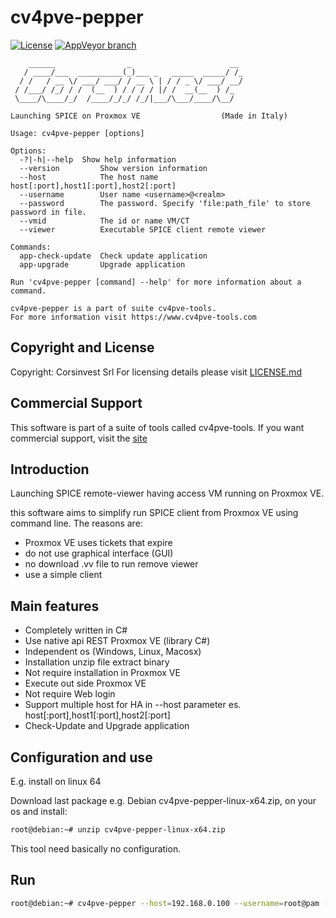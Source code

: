 # cv4pve-pepper

[![License](https://img.shields.io/github/license/Corsinvest/cv4pve-pepper.svg)](LICENSE.md) [![AppVeyor branch](https://img.shields.io/appveyor/ci/franklupo/cv4pve-pepper/master.svg)](https://ci.appveyor.com/project/franklupo/cv4pve-pepper)

```text
    ______                _                      __
   / ____/___  __________(_)___ _   _____  _____/ /_
  / /   / __ \/ ___/ ___/ / __ \ | / / _ \/ ___/ __/
 / /___/ /_/ / /  (__  ) / / / / |/ /  __(__  ) /_
 \____/\____/_/  /____/_/_/ /_/|___/\___/____/\__/

Launching SPICE on Proxmox VE                  (Made in Italy)

Usage: cv4pve-pepper [options]

Options:
  -?|-h|--help  Show help information
  --version         Show version information
  --host            The host name host[:port],host1[:port],host2[:port]
  --username        User name <username>@<realm>
  --password        The password. Specify 'file:path_file' to store password in file.
  --vmid            The id or name VM/CT
  --viewer          Executable SPICE client remote viewer

Commands:
  app-check-update  Check update application
  app-upgrade       Upgrade application

Run 'cv4pve-pepper [command] --help' for more information about a command.

cv4pve-pepper is a part of suite cv4pve-tools.
For more information visit https://www.cv4pve-tools.com
```

## Copyright and License

Copyright: Corsinvest Srl
For licensing details please visit [LICENSE.md](LICENSE.md)

## Commercial Support

This software is part of a suite of tools called cv4pve-tools. If you want commercial support, visit the [site](https://www.cv4pve-tools.com)

## Introduction

Launching SPICE remote-viewer having access VM running on Proxmox VE.

this software aims to simplify run SPICE client from Proxmox VE using command line. The reasons are:

* Proxmox VE uses tickets that expire
* do not use graphical interface (GUI)
* no download .vv file to run remove viewer
* use a simple client

## Main features

* Completely written in C#
* Use native api REST Proxmox VE (library C#)
* Independent os (Windows, Linux, Macosx)
* Installation unzip file extract binary
* Not require installation in Proxmox VE
* Execute out side Proxmox VE
* Not require Web login
* Support multiple host for HA in --host parameter es. host[:port],host1[:port],host2[:port]
* Check-Update and Upgrade application

## Configuration and use

E.g. install on linux 64

Download last package e.g. Debian cv4pve-pepper-linux-x64.zip, on your os and install:

```sh
root@debian:~# unzip cv4pve-pepper-linux-x64.zip
```

This tool need basically no configuration.

## Run

```sh
root@debian:~# cv4pve-pepper --host=192.168.0.100 --username=root@pam --password=fagiano --vmid 100 --viewer path-spice-viewer
```
